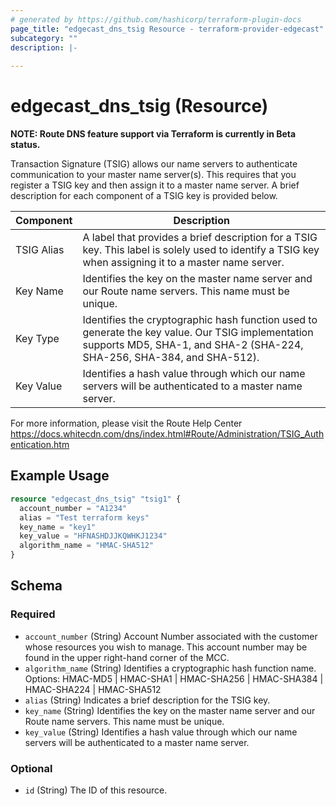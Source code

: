 ```yaml
---
# generated by https://github.com/hashicorp/terraform-plugin-docs
page_title: "edgecast_dns_tsig Resource - terraform-provider-edgecast"
subcategory: ""
description: |-
  
---
```


# edgecast_dns_tsig (Resource)
**NOTE: Route DNS feature support via Terraform is currently in Beta status.**

Transaction Signature (TSIG) allows our name servers to authenticate 
communication to your master name server(s). This requires that you register a 
TSIG key and then assign it to a master name server. 
A brief description for each component of a TSIG key is provided below.


| Component | Description |
| --------- | ----------- |
| TSIG Alias | A label that provides a brief description for a TSIG key. This label is solely used to identify a TSIG key when assigning it to a master name server. |
| Key Name | Identifies the key on the master name server and our Route name servers. This name must be unique. |
| Key Type | Identifies the cryptographic hash function used to generate the key value. Our TSIG implementation supports MD5, SHA-1, and SHA-2 (SHA-224, SHA-256, SHA-384, and SHA-512). |
| Key Value | Identifies a hash value through which our name servers will be authenticated to a master name server. |

For more information, please visit the Route Help Center
https://docs.whitecdn.com/dns/index.html#Route/Administration/TSIG_Authentication.htm

## Example Usage

```terraform
resource "edgecast_dns_tsig" "tsig1" {
  account_number = "A1234"
  alias = "Test terraform keys"
  key_name = "key1"
  key_value = "HFNASHDJJKQWHKJ1234"
  algorithm_name = "HMAC-SHA512"
}
```

<!-- schema generated by tfplugindocs -->
## Schema

### Required

- `account_number` (String) Account Number associated with the customer whose 
				resources you wish to manage. This account number may be found 
				in the upper right-hand corner of the MCC.
- `algorithm_name` (String) Identifies a cryptographic hash function name. 
				Options: HMAC-MD5 | HMAC-SHA1 | HMAC-SHA256 | HMAC-SHA384 | 
				HMAC-SHA224 | HMAC-SHA512
- `alias` (String) Indicates a brief description for the TSIG key.
- `key_name` (String) Identifies the key on the master name server and 
				our Route name servers. This name must be unique.
- `key_value` (String) Identifies a hash value through which our name 
				servers will be authenticated to a master name server.

### Optional

- `id` (String) The ID of this resource.

